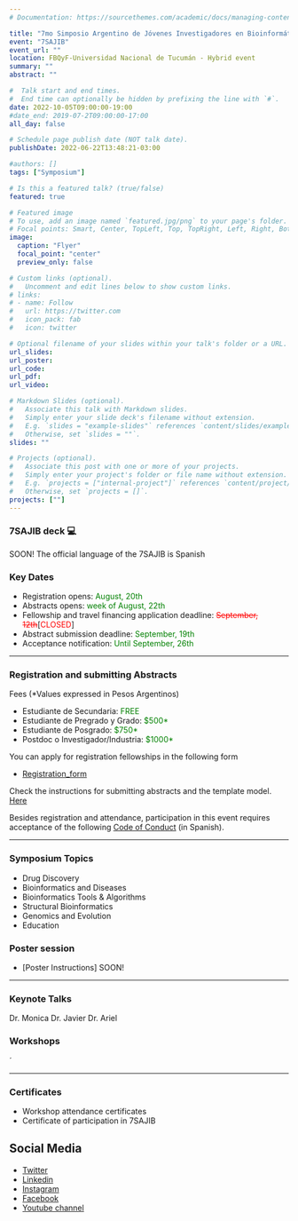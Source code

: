 ```yaml
---
# Documentation: https://sourcethemes.com/academic/docs/managing-content/

title: "7mo Simposio Argentino de Jóvenes Investigadores en Bioinformática"
event: "7SAJIB"
event_url: ""
location: FBQyF-Universidad Nacional de Tucumán - Hybrid event
summary: ""
abstract: ""

#  Talk start and end times.
#  End time can optionally be hidden by prefixing the line with `#`.
date: 2022-10-05T09:00:00-19:00
#date_end: 2019-07-2T09:00:00-17:00
all_day: false

# Schedule page publish date (NOT talk date).
publishDate: 2022-06-22T13:48:21-03:00

#authors: []
tags: ["Symposium"]

# Is this a featured talk? (true/false)
featured: true

# Featured image
# To use, add an image named `featured.jpg/png` to your page's folder. 
# Focal points: Smart, Center, TopLeft, Top, TopRight, Left, Right, BottomLeft, Bottom, BottomRight.
image:
  caption: "Flyer"
  focal_point: "center"
  preview_only: false

# Custom links (optional).
#   Uncomment and edit lines below to show custom links.
# links:
# - name: Follow
#   url: https://twitter.com
#   icon_pack: fab
#   icon: twitter

# Optional filename of your slides within your talk's folder or a URL.
url_slides: 
url_poster: 
url_code:
url_pdf:
url_video:

# Markdown Slides (optional).
#   Associate this talk with Markdown slides.
#   Simply enter your slide deck's filename without extension.
#   E.g. `slides = "example-slides"` references `content/slides/example-slides.md`.
#   Otherwise, set `slides = ""`.
slides: ""

# Projects (optional).
#   Associate this post with one or more of your projects.
#   Simply enter your project's folder or file name without extension.
#   E.g. `projects = ["internal-project"]` references `content/project/deep-learning/index.md`.
#   Otherwise, set `projects = []`.
projects: [""]
---
```


### 7SAJIB deck :computer:
SOON!
The official language of the 7SAJIB is Spanish

### Key Dates
- Registration opens: <span style="color:green"> August, 20th</span>  
- Abstracts opens:<span style="color:green"> week of August, 22th</span>  
- Fellowship and travel financing application deadline:<span style="color:red"> ~~September, 12th~~</span>[<span style="color:red">CLOSED</span>]
- Abstract submission deadline:<span style="color:green"> September, 19th</span>  
- Acceptance notification: <span style="color:green">Until September, 26th</span> 

---
### Registration and submitting Abstracts
Fees (*Values expressed in Pesos Argentinos)
- Estudiante de Secundaria: <span style="color:green"> FREE</span>
- Estudiante de Pregrado y Grado: <span style="color:green"> $500*</span>
- Estudiante de Posgrado: <span style="color:green"> $750*</span>
- Postdoc o Investigador/Industria: <span style="color:green"> $1000*</span>


You can apply for registration fellowships in the following form
- [Registration_form](https://forms.gle/ArJ7yPixooHecd3m9)

Check the instructions for submitting abstracts and the template model. [Here](https://docs.google.com/document/d/1-jM1ru1KkI2zQBQusVP1xCHmSFyVOYd9DGPc_uD3l1c/edit?usp=sharing)

Besides registration and attendance, participation in this event requires acceptance of the following [Code of Conduct](https://docs.google.com/document/d/1gmpcx05KAHsSO6MHd4ettlGT5cy7b9Yp4D55CZoN9RA/edit?usp=sharing) (in Spanish).

---
### Symposium Topics
- Drug Discovery
- Bioinformatics and Diseases
- Bioinformatics Tools & Algorithms
- Structural Bioinformatics
- Genomics and Evolution
- Education

### Poster session 
- [Poster Instructions] SOON!

---
### Keynote Talks 
Dr. Monica
Dr. Javier
Dr. Ariel

### Workshops
´

---
### Certificates
- Workshop attendance certificates
- Certificate of participation in 7SAJIB

## Social Media
- [Twitter](https://twitter.com/rsgargentina)
- [Linkedin](https://www.linkedin.com/in/iscb-sc-rsg-argentina-053599214/)
- [Instagram](https://www.instagram.com/rsg_arg/)
- [Facebook](https://www.facebook.com/RSGArgentina/)
- [Youtube channel](https://www.youtube.com/channel/UCVQA_t8dR5xownEu5NI9S0w/featured)